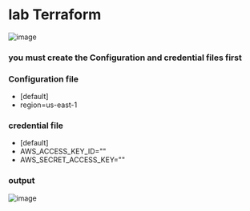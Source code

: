 # lab Terraform 
![image](https://user-images.githubusercontent.com/28235504/211573035-5ee3dfab-0fe3-47ab-9f65-e18439e3e80f.png)

### you must create the Configuration and credential files first

### Configuration file

- [default]
- region=us-east-1


### credential file

- [default]
- AWS_ACCESS_KEY_ID=""
- AWS_SECRET_ACCESS_KEY=""



### output 
![image](https://user-images.githubusercontent.com/28235504/211573540-63595e18-ac08-4acf-ab2c-f8272a655a3a.png)

